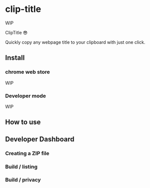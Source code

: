 # clip-title

WIP

ClipTitle 😎

Quickly copy any webpage title to your clipboard with just one click.

## Install

### chrome web store

WIP

### Developer mode

WIP

## How to use

## Developer Dashboard

### Creating a ZIP file

### Build / listing

### Build / privacy
